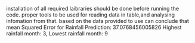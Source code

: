 installation of all required laibraries should be done before running the code.
proper tools to be used for reading data in table,and analysing infomation from that.
based on the data provided to use can conclude that 
mean Squared Error for Rainfall Prediction: 37.0768456005826
Highest rainfall month: 3, Lowest rainfall month: 9
